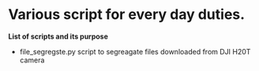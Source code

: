 # Various script for every day duties.
**List of scripts and its purpose**
- file_segregste.py script to segreagate files downloaded from DJI H20T camera